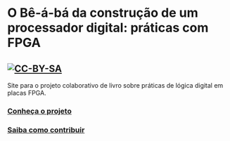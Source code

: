 # O Bê-á-bá da construção de um processador digital: práticas com FPGA
[![CC-BY-SA](https://upload.wikimedia.org/wikipedia/commons/thumb/e/e5/CC_BY-SA_icon.svg/88px-CC_BY-SA_icon.svg.png)](https://github.com/santisoler/cc-licenses/blob/main/pt/LICENSE-CC-BY-SA)
---

Site para o projeto colaborativo de livro sobre práticas de lógica digital em placas FPGA.

### [Conheça o projeto](https://de-abreu.github.io/be-a-ba/)

### [Saiba como contribuir](https://github.com/de-abreu/be-a-ba/tree/main/website)
